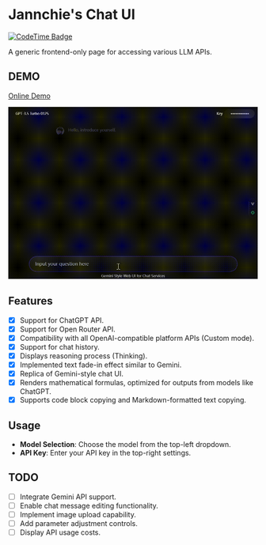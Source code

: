 # Jannchie's Chat UI

[![CodeTime Badge](https://img.shields.io/endpoint?style=social&color=222&url=https%3A%2F%2Fapi.codetime.dev%2Fshield%3Fid%3D2%26project%3Dgemini-chat-ui%26in=0)](https://codetime.dev)

A generic frontend-only page for accessing various LLM APIs.

## DEMO

[Online Demo](https://chat.jannchie.com/)

<p align="center" style="overflow: hidden; border-radius:">
  <img alt="preview" src="preview/gumini-style-chat-ui.gif">
</p>

## Features

- [x] Support for ChatGPT API.
- [x] Support for Open Router API.
- [x] Compatibility with all OpenAI-compatible platform APIs (Custom mode).
- [x] Support for chat history.
- [x] Displays reasoning process (Thinking).
- [x] Implemented text fade-in effect similar to Gemini.
- [x] Replica of Gemini-style chat UI.
- [x] Renders mathematical formulas, optimized for outputs from models like ChatGPT.
- [x] Supports code block copying and Markdown-formatted text copying.

## Usage

- **Model Selection**: Choose the model from the top-left dropdown.
- **API Key**: Enter your API key in the top-right settings.

## TODO

- [ ] Integrate Gemini API support.
- [ ] Enable chat message editing functionality.
- [ ] Implement image upload capability.
- [ ] Add parameter adjustment controls.
- [ ] Display API usage costs.
